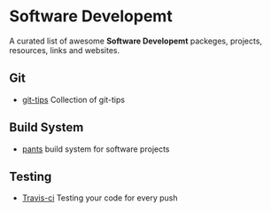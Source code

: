 # Software Developemt

A curated list of awesome **Software Developemt** packeges, projects, resources, links and websites.

## Git
- [git-tips](https://github.com/git-tips/tips) Collection of git-tips

## Build System
- [pants](https://github.com/pantsbuild/pants) build system for software projects

## Testing
- [Travis-ci](https://travis-ci.org/) Testing your code for every push
